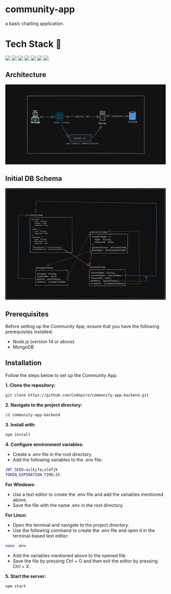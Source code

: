 # community-app

a basic chatting application.

# Tech Stack 🔧

<div>
<img src="https://img.shields.io/badge/React-20232A?style=for-the-badge&logo=react&logoColor=61DAFB"/> 
<img src="https://img.shields.io/badge/React_Router-CA4245?style=for-the-badge&logo=react-router&logoColor=white"/>
<img src="https://img.shields.io/badge/Node.js-43853D?style=for-the-badge&logo=node.js&logoColor=white"/>
<img src="https://img.shields.io/badge/express.js-%23404d59.svg?style=for-the-badge&logo=express&logoColor=%2361DAFB"/>
<img src="https://img.shields.io/badge/mongoose-43853D?style=for-the-badge"/>
<img src="https://img.shields.io/badge/MongoDB-4EA94B?style=for-the-badge&logo=mongodb&logoColor=white"/>
<img src="https://img.shields.io/badge/Socket.io-black?style=for-the-badge&logo=socket.io&badgeColor=010101"/>
</div>

## Architecture

<img src="./images/structure.png" alt="structure"/>

## Initial DB Schema

<img src="./images/initial-schema.png" alt="db Schema"/>

## Prerequisites

Before setting up the Community App, ensure that you have the following prerequisites installed:

- Node.js (version 14 or above)
- MongoDB

## Installation

Follow the steps below to set up the Community App:

**1. Clone the repository:**

```bash
git clone https://github.com/Codepire/community-app-backend.git
```

**2. Navigate to the project directory:**

```bash
cd community-app-backend
```

**3. Install with:**

```bash
npm install
```

**4. Configure environment variables:**

- Create a .env file in the root directory.
- Add the following variables to the .env file:

```bash
JWT_SEED=aslkjfa;sldfjk
TOKEN_EXPIRATION_TIME=1h
```

**For Windows:**

- Use a text editor to create the .env file and add the variables mentioned above.
- Save the file with the name .env in the root directory.

**For Linux:**

- Open the terminal and navigate to the project directory.
- Use the following command to create the .env file and open it in the terminal-based text editor:

```bash
nano .env
```

- Add the variables mentioned above to the opened file.
- Save the file by pressing Ctrl + O and then exit the editor by pressing Ctrl + X.

**5. Start the server:**

```bash
npm start
```
